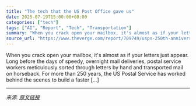 ```yaml
---
title: "The tech that the US Post Office gave us"
date: 2025-07-19T15:00:00+08:00
categories: ["tech"]
tags: ["AI", "Report", "Tech", "Transportation"]
summary: "When you crack open your mailbox, it's almost as if your letters just appear. Long before the days of speedy, overnight mail deliveries, postal service workers meticulously sorted through letters by h"
source_url: "https://www.theverge.com/report/709749/usps-250th-anniversary-pioneer-modern-technology"
---
```


When you crack open your mailbox, it's almost as if your letters just appear. Long before the days of speedy, overnight mail deliveries, postal service workers meticulously sorted through letters by hand and transported mail on horseback. For more than 250 years, the US Postal Service has worked behind the scenes to build a faster [&#8230;]

---

*来源: [原文链接](https://www.theverge.com/report/709749/usps-250th-anniversary-pioneer-modern-technology)*

